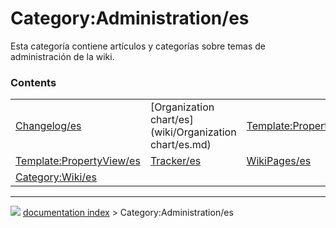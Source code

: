# Category:Administration/es
Esta categoría contiene artículos y categorías sobre temas de administración de la wiki.

### Contents

|     |     |     |
| --- | --- | --- |
| [Changelog/es](wiki/Changelog/es.md) | [Organization chart/es](wiki/Organization chart/es.md) | [Template:PropertyData/es](wiki/Template_PropertyData/es.md) |
| [Template:PropertyView/es](wiki/Template_PropertyView/es.md) | [Tracker/es](wiki/Tracker/es.md) | [WikiPages/es](wiki/WikiPages/es.md) |
| [Category:Wiki/es](wiki/Category_Wiki/es.md) |



---
![](images/Right_arrow.png) [documentation index](../README.md) > Category:Administration/es
